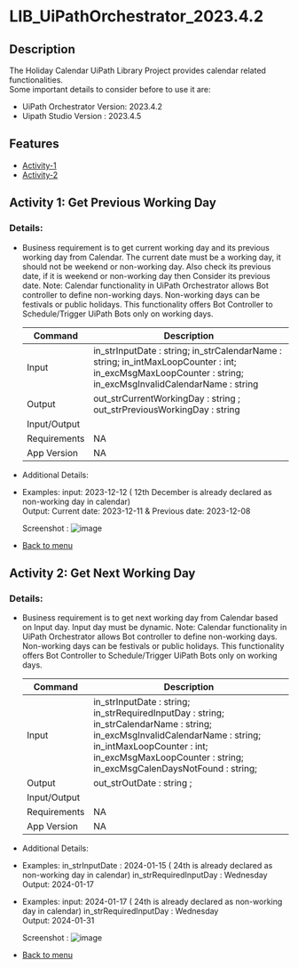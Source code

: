 # LIB_UiPathOrchestrator_2023.4.2

## Description
The Holiday Calendar UiPath Library Project provides calendar related functionalities.  
Some important details to consider before to use it are:

  - UiPath Orchestrator Version: 2023.4.2
  - Uipath Studio Version : 2023.4.5 
 

## Features
- [Activity-1](#activity-1-get-previous-working-day)
- [Activity-2](#activity-2-get-next-working-day)



## Activity 1: Get Previous Working Day  
 
### Details:
  - Business requirement is to get current working day and its previous working day from Calendar. The current date must be a working day, it should not be weekend or non-working day.  Also check its previous date, if it is weekend or non-working day then Consider its previous date. 
Note: Calendar functionality in UiPath Orchestrator allows Bot controller to define non-working days. Non-working days can be festivals or public holidays. This functionality offers Bot Controller to Schedule/Trigger UiPath Bots only on working days. 

    | Command | Description |
    | --- | --- |
    | Input | in_strInputDate : string; in_strCalendarName : string; in_intMaxLoopCounter : int; in_excMsgMaxLoopCounter : string; in_excMsgInvalidCalendarName : string |
    | Output | out_strCurrentWorkingDay : string ; out_strPreviousWorkingDay : string |
    | Input/Output | |
    | Requirements | NA |
    | App Version | NA |



  - Additional Details:
  - Examples: input: 2023-12-12 ( 12th December is already declared as non-working day in calendar)    
    Output: Current date: 2023-12-11  &  Previous date: 2023-12-08

    Screenshot :
    ![image](https://github.com/ok-omes-escrow/LIB_UiPathOrchestrator_2023.4.2/assets/146367950/de7937c6-75c2-4f8c-bb74-481ede777b98)

 

- [Back to menu](#features)


## Activity 2: Get Next Working Day  

### Details:
  - Business requirement is to get next working day from Calendar based on Input day. Input day must be dynamic.
Note: Calendar functionality in UiPath Orchestrator allows Bot controller to define non-working days. Non-working days can be festivals or public holidays. This functionality offers Bot Controller to Schedule/Trigger UiPath Bots only on working days. 

    | Command | Description |
    | --- | --- |
    | Input | in_strInputDate : string; in_strRequiredInputDay : string;  in_strCalendarName : string; in_excMsgInvalidCalendarName : string; in_intMaxLoopCounter : int; in_excMsgMaxLoopCounter : string; in_excMsgCalenDaysNotFound : string; |
    | Output | out_strOutDate : string ; |
    | Input/Output | |
    | Requirements | NA |
    | App Version | NA |



  - Additional Details:
  - Examples: in_strInputDate : 2024-01-15 ( 24th  is already declared as non-working day in calendar)
    in_strRequiredInputDay : Wednesday 
    Output: 2024-01-17

  - Examples: input: 2024-01-17 ( 24th  is already declared as non-working day in calendar)
    in_strRequiredInputDay : Wednesday   
    Output: 2024-01-31 

    Screenshot :
![image](https://github.com/ok-omes-escrow/LIB_UiPathOrchestrator_2023.4.2/assets/146367950/edbb5784-d301-43a9-9201-11f5a270a1bd)






 

- [Back to menu](#features)
